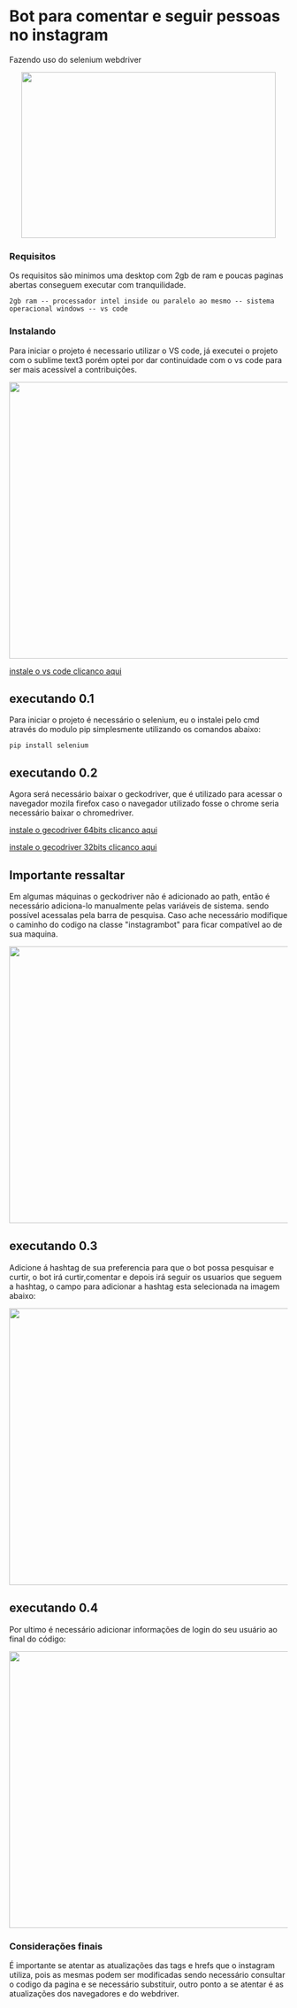 # Bot para comentar e seguir pessoas no instagram

Fazendo uso do selenium webdriver 

<p align="center">
  <img width="460" height="300" src="https://media1.tenor.com/images/f45126cde56eaf82e1f506cbdf65cec2/tenor.gif?itemid=14086631">
</p>



### Requisitos

Os requisitos são minimos uma desktop com 2gb de ram e poucas paginas abertas conseguem executar com tranquilidade.

```
2gb ram -- processador intel inside ou paralelo ao mesmo -- sistema operacional windows -- vs code
```

### Instalando

Para iniciar o projeto é necessario utilizar o VS code, já executei o projeto com o sublime text3 porém optei
por dar continuidade com o vs code para ser mais acessível a contribuições.

<p align="center">
  <img width="660" height="500" src="https://user-images.githubusercontent.com/66971579/84747369-88e24080-af8d-11ea-8bce-dea3e5400ddb.jpeg">
</p>

[instale o vs code clicanco aqui](https://code.visualstudio.com/Download)


## executando 0.1

Para iniciar o projeto é necessário o selenium, eu o instalei pelo cmd através do modulo pip simplesmente utilizando os comandos abaixo:

```
pip install selenium
```

## executando 0.2

Agora será necessário baixar o geckodriver, que é utilizado para acessar o navegador mozila firefox caso o navegador utilizado fosse
o chrome seria necessário baixar o chromedriver. 

[instale o gecodriver 64bits clicanco aqui](https://github.com/mozilla/geckodriver/releases/download/v0.26.0/geckodriver-v0.26.0-win64.zip)

[instale o gecodriver 32bits clicanco aqui](https://github.com/mozilla/geckodriver/releases/download/v0.26.0/geckodriver-v0.26.0-win32.zip)

## Importante ressaltar
Em algumas máquinas o geckodriver não é adicionado ao path, então é necessário adiciona-lo manualmente pelas variáveis de sistema.
sendo possível acessalas pela barra de pesquisa. Caso ache necessário modifique o caminho do codigo na classe "instagrambot" para ficar compatível ao de 
sua maquina.

<p align="center">
  <img width="660" height="500" src="https://user-images.githubusercontent.com/66971579/84749956-0b203400-af91-11ea-82a0-1e6c2ed7d87e.jpeg">
</p>


## executando 0.3
Adicione á hashtag de sua preferencia para que o bot possa pesquisar e curtir, o bot irá curtir,comentar e depois irá seguir os usuarios que 
seguem a hashtag, o campo para adicionar a hashtag esta selecionada na imagem abaixo:
<p align="center">
  <img width="660" height="500" src="https://user-images.githubusercontent.com/66971579/84751264-bed5f380-af92-11ea-9dea-97a98a79bb98.jpeg">
</p>

## executando 0.4

Por ultimo é necessário adicionar informações de login do seu usuário ao final do código:

<p align="center">
  <img width="660" height="500" src="https://user-images.githubusercontent.com/66971579/84751541-11171480-af93-11ea-921e-456c361649e4.jpeg">
</p>



### Considerações finais 

É importante se atentar as atualizações das tags e hrefs que o instagram utiliza, pois as mesmas podem ser modificadas sendo necessário 
consultar o codigo da pagina e se necessário substituir, outro ponto a se atentar é as atualizações dos navegadores e do webdriver.







